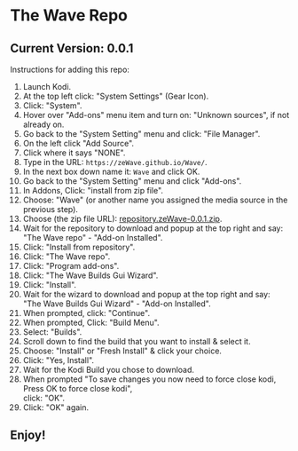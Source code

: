 # The Wave Repo
## Current Version: 0.0.1

Instructions for adding this repo:


<p align="left">
  <ol type="1" start="1">
    <li>Launch Kodi.</li>
    <li>At the top left click: "System Settings" (Gear Icon).</li>
    <li>Click: "System".</li>
    <li>Hover over "Add-ons" menu item and turn on: "Unknown sources", if not already on.</li>
    <li>Go back to the "System Setting" menu and click: "File Manager".</li>    
    <li>On the left click "Add Source".</li>
    <li>Click where it says "NONE".</li>
    <li>Type in the URL: <code>https://zeWave.github.io/Wave/</code>.</li>
    <li>In the next box down name it: <code>Wave</code> and click OK.</li>
    <li>Go back to the "System Setting" menu and click "Add-ons".</li>
    <li>In Addons, Click: "install from zip file".</li>
    <li>Choose: "Wave" (or another name you assigned the media source in the previous step).</li>
    <li>Choose (the zip file URL): <a href="https://zeWave.github.io/Wave/repository.zeWave-0.0.1.zip">repository.zeWave-0.0.1.zip</a>.</li>
    <li>Wait for the repository to download and popup at the top right and say: <BR>"The Wave repo" - "Add-on Installed".</li>
    <li>Click: "Install from repository".</li>
    <li>Click: "The Wave repo".</li>
    <li>Click: "Program add-ons".</li>
    <li>Click: "The Wave Builds Gui Wizard".</li>
    <li>Click: "Install".</li>
    <li>Wait for the wizard to download and popup at the top right and say: <BR>"The Wave Builds Gui Wizard" - "Add-on Installed".</li>
    <li>When prompted, click: "Continue".</li>
    <li>When prompted, Click: "Build Menu".</li>
    <li>Select: "Builds".</li>
    <li>Scroll down to find the build that you want to install & select it.</li>
    <li>Choose: "Install" or "Fresh Install" & click your choice.</li>
    <li>Click: "Yes, Install".</li>
    <li>Wait for the Kodi Build you chose to download.</li>
    <li>When prompted "To save changes you now need to force close kodi, Press OK to force close kodi", <BR> click: "OK".</li>
    <li>Click: "OK" again.</li>
  </ol>
</p>

## Enjoy!
